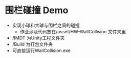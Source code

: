 # 围栏碰撞 Demo
- 实现小球和大球与围栏之间的碰撞
  - 作业涉及代码放在/asset/HW-WallCollision 文件夹里
- /IMDT 为Unity工程文件夹
- /Build 为打包文件夹
- 可直接运行WallCollision.exe

